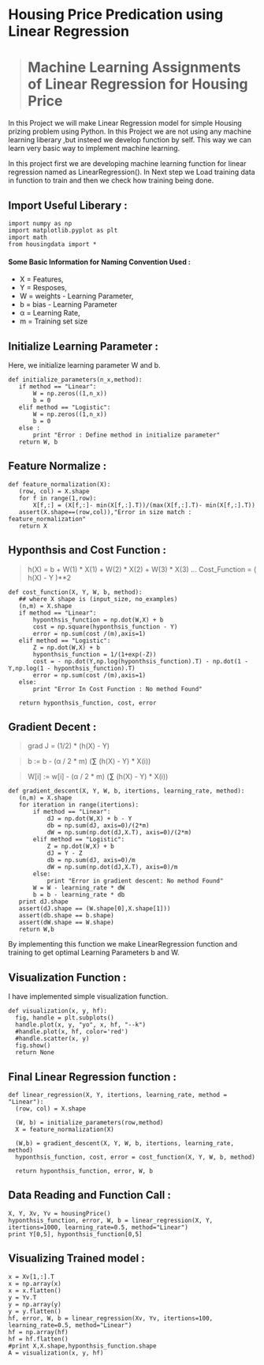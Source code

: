 # Housing Price Predication using Linear Regression
> # Machine Learning Assignments of Linear Regression for Housing Price

  In this Project we will make Linear Regression model for simple Housing prizing problem using Python. In this Project we are not using any machine learning liberary ,but insteed we develop function by self. This way we can learn very basic way to implement machine learning. 

  In this project first we are developing machine learning function for linear regression named as LinearRegression(). In Next step we Load training data in function to train and then we check how training being done. 
## Import Useful Liberary :

```
import numpy as np
import matplotlib.pyplot as plt
import math
from housingdata import *
```
#### Some Basic Information for Naming Convention Used :
- X = Features,
- Y = Resposes,
- W = weights - Learning Parameter,
- b = bias - Learning Parameter
- α = Learning Rate,
- m = Training set size
 
 ## Initialize Learning Parameter : 
 
 Here, we initialize learning parameter W and b.
 
 ```
 def initialize_parameters(n_x,method):   
    if method == "Linear":
        W = np.zeros((1,n_x))
        b = 0
    elif method == "Logistic":
        W = np.zeros((1,n_x))
        b = 0
    else :
        print "Error : Define method in initialize parameter"
    return W, b
 ```
 
 ## Feature Normalize : 
 ```
 def feature_normalization(X):
    (row, col) = X.shape
    for f in range(1,row):
        X[f,:] = (X[f,:]- min(X[f,:].T))/(max(X[f,:].T)- min(X[f,:].T))
    assert(X.shape==(row,col)),"Error in size match : feature_normalization"
    return X
 ```
 ## Hyponthsis and Cost Function :
 > h(X) = b + W(1) * X(1) + W(2) * X(2) + W(3) * X(3) ...
 > Cost_Function = ( h(X) - Y )**2
 ```
 def cost_function(X, Y, W, b, method):
    ## where X shape is (input_size, no_examples)
    (n,m) = X.shape
    if method == "Linear":
        hyponthsis_function = np.dot(W,X) + b
        cost = np.square(hyponthsis_function - Y)
        error = np.sum(cost /(m),axis=1)
    elif method == "Logistic":
        Z = np.dot(W,X) + b
        hyponthsis_function = 1/(1+exp(-Z))
        cost = - np.dot(Y,np.log(hyponthsis_function).T) - np.dot(1 - Y,np.log(1 - hyponthsis_function).T) 
        error = np.sum(cost /(m),axis=1)
    else:
        print "Error In Cost Function : No method Found"
        
    return hyponthsis_function, cost, error
 
 ```
 
 ## Gradient Decent :
 > grad J = (1/2) * (h(X) - Y)
 
 >  b := b - (α / 2 * m) (**∑** (h(X) - Y) * X(i))
 
 >  W[i] := w[i] - (α / 2 * m) (**∑** (h(X) - Y) * X(i))
 ```
 def gradient_descent(X, Y, W, b, itertions, learning_rate, method):
    (n,m) = X.shape
    for iteration in range(itertions):
        if method == "Linear":
            dJ = np.dot(W,X) + b - Y
            db = np.sum(dJ, axis=0)/(2*m)
            dW = np.sum(np.dot(dJ,X.T), axis=0)/(2*m)
        elif method == "Logistic":
            Z = np.dot(W,X) + b
            dJ = Y - Z
            db = np.sum(dJ, axis=0)/m
            dW = np.sum(np.dot(dJ,X.T), axis=0)/m
        else:
            print "Error in gradient descent: No method Found"
        W = W - learning_rate * dW
        b = b - learning_rate * db
    print dJ.shape
    assert(dJ.shape == (W.shape[0],X.shape[1]))
    assert(db.shape == b.shape)
    assert(dW.shape == W.shape)
    return W,b
 ```
  By implementing this function we make LinearRegression function and training to get optimal Learning Parameters b and W.
 
 ## Visualization Function :  
  I have implemented simple visualization function.
  ```
  def visualization(x, y, hf):
    fig, handle = plt.subplots()
    handle.plot(x, y, "yo", x, hf, "--k")
    #handle.plot(x, hf, color='red')
    #handle.scatter(x, y)
    fig.show()
    return None

  ```
  ## Final Linear Regression function : 
  ```
  def linear_regression(X, Y, itertions, learning_rate, method = "Linear"):
    (row, col) = X.shape

    (W, b) = initialize_parameters(row,method)
    X = feature_normalization(X)

    (W,b) = gradient_descent(X, Y, W, b, itertions, learning_rate, method)
    hyponthsis_function, cost, error = cost_function(X, Y, W, b, method)
    
    return hyponthsis_function, error, W, b

  ```
  
 ## Data Reading and Function Call : 
 
 ```
 X, Y, Xv, Yv = housingPrice()
 hyponthsis_function, error, W, b = linear_regression(X, Y, itertions=1000, learning_rate=0.5, method="Linear")
 print Y[0,5], hyponthsis_function[0,5]
 ```

## Visualizing Trained model : 

```
x = Xv[1,:].T
x = np.array(x)
x = x.flatten()
y = Yv.T
y = np.array(y)
y = y.flatten()
hf, error, W, b = linear_regression(Xv, Yv, itertions=100, learning_rate=0.5, method="Linear")
hf = np.array(hf)
hf = hf.flatten()
#print X,X.shape,hyponthsis_function.shape
A = visualization(x, y, hf)
```
